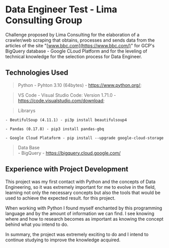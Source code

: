 # Data Engineer Test - Lima Consulting Group
  Challenge proposed by Lima Consulting for the elaboration of a crawler/web scraping that obtains, processes and sends data from the articles of the site "[www.bbc.com](https://www.bbc.com/)" for GCP's BigQuery database - Google CLoud Platform and for the leveling of technical knowledge for the selection process for Data Engineer.

## Technologies Used

  > Python
    - Pyhton 3.10 (64bytes) - https://www.python.org/;
    
  > VS Code
    - Visual Studio Code: Version 1.71.0 - https://code.visualstudio.com/download;
    
  > Librarys  
  
    - BeutifulSoup (4.11.1) - pi3p install beautifulsoup4
    
    - Pandas (0.17.8) - pip3 install pandas-gbq
    
    - Google Cloud Plataform - pip install --upgrade google-cloud-storage
    
    
  > Data Base  
    - BigQuery - https://bigquery.cloud.google.com/
    
      
## Experience with Project Development
  This project was my first contact with Python and the concepts of Data Engineering, so it was extremely important for me to evolve in the field, learning not only the necessary concepts but also the tools that would be used to achieve the expected result. for this project.

  When working with Python I found myself enchanted by this programming language and by the amount of information we can find. I see knowing where and how to research becomes as important as knowing the concept behind what you intend to do.

  In summary, the project was extremely exciting to do and I intend to continue studying to improve the knowledge acquired.






